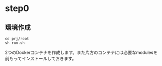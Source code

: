 # step0
## 環境作成
```$xslt
cd prj/root
sh run.sh
```
2つのDockerコンテナを作成します。また片方のコンテナには必要なmodulesを前もってインストールしておきます。